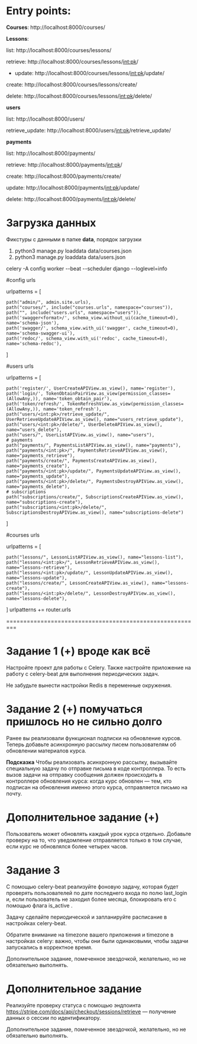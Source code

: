 # Entry points:

**Courses**:
http://localhost:8000/courses/

**Lessons**:

list: http://localhost:8000/courses/lessons/

retrieve: http://localhost:8000/courses/lessons/<int:pk>/

* update: http://localhost:8000/courses/lessons/<int:pk>/update/

create: http://localhost:8000/courses/lessons/create/

delete: http://localhost:8000/courses/lessons/<int:pk>/delete/

**users**

list: http://localhost:8000/users/

retrieve_update: http://localhost:8000/users/<int:pk>/retrieve_update/

**payments**

list: http://localhost:8000/payments/

retrieve: http://localhost:8000/payments/<int:pk>/

create: http://localhost:8000/payments/create/

update: http://localhost:8000/payments/<int:pk>/update/

delete: http://localhost:8000/payments/<int:pk>/delete/

# Загрузка данных

Фикстуры с данными в папке **data**, порядок загрузки

1) python3 manage.py loaddata data/courses.json
2) python3 manage.py loaddata data/users.json

celery -A config worker --beat --scheduler django --loglevel=info

#config urls

urlpatterns = [

    path("admin/", admin.site.urls),
    path("courses/", include("courses.urls", namespace="courses")),
    path("", include("users.urls", namespace="users")),
    path('swagger<format>/', schema_view.without_ui(cache_timeout=0), name='schema-json'),
    path('swagger/', schema_view.with_ui('swagger', cache_timeout=0), name='schema-swagger-ui'),
    path('redoc/', schema_view.with_ui('redoc', cache_timeout=0), name='schema-redoc'),

]

#users urls

urlpatterns = [

    path('register/', UserCreateAPIView.as_view(), name='register'),
    path('login/', TokenObtainPairView.as_view(permission_classes=(AllowAny,)), name='token_obtain_pair'),
    path('token/refresh/', TokenRefreshView.as_view(permission_classes=(AllowAny,)), name='token_refresh'),
    path("users/<int:pk>/retrieve_update/", UserRetrieveUpdateAPIView.as_view(), name="users_retrieve_update"),
    path("users/<int:pk>/delete/", UserDeleteAPIView.as_view(), name="users_delete"),
    path("users/", UserListAPIView.as_view(), name="users"),
    # payments
    path("payments/", PaymentsListAPIView.as_view(), name="payments"),
    path("payments/<int:pk>/", PaymentsRetrieveAPIView.as_view(), name="payments_retrieve"),
    path("payments/create/", PaymentsCreateAPIView.as_view(), name="payments_create"),
    path("payments/<int:pk>/update/", PaymentsUpdateAPIView.as_view(), name="payments_update"),
    path("payments/<int:pk>/delete/", PaymentsDestroyAPIView.as_view(), name="payments_delete"),
    # subscriptions
    path("subscriptions/create/", SubscriptionsCreateAPIView.as_view(), name="subscriptions-create"),
    path("subscriptions/<int:pk>/delete/", SubscriptionsDestroyAPIView.as_view(), name="subscriptions-delete")

]

#courses urls

urlpatterns = [

    path("lessons/", LessonListAPIView.as_view(), name="lessons-list"),
    path("lessons/<int:pk>/", LessonRetrieveAPIView.as_view(), name="lessons-retrieve"),
    path("lessons/<int:pk>/update/", LessonUpdateAPIView.as_view(), name="lessons-update"),
    path("lessons/create/", LessonCreateAPIView.as_view(), name="lessons-create"),
    path("lessons/<int:pk>/delete/", LessonDestroyAPIView.as_view(), name="lessons-delete"),

]
urlpatterns += router.urls

=========================================================

# Задание 1 (+) вроде как всё
Настройте проект для работы с Celery. Также настройте приложение на работу с celery-beat для выполнения периодических задач.

Не забудьте вынести настройки Redis в переменные окружения.

# Задание 2 (+) помучаться пришлось но не сильно долго
Ранее вы реализовали функционал подписки на обновление курсов. Теперь добавьте асинхронную рассылку писем пользователям об обновлении материалов курса.

**Подсказка**
Чтобы реализовать асинхронную рассылку, вызывайте специальную задачу по отправке письма в коде контроллера. То есть вызов задачи на отправку сообщения должен происходить в контроллере обновления курса: когда курс обновлен — тем, кто подписан на обновления именно этого курса, отправляется письмо на почту.

# Дополнительное задание (+)

Пользователь может обновлять каждый урок курса отдельно. Добавьте проверку на то, что уведомление отправляется только в том случае, если курс не обновлялся более четырех часов.

# Задание 3
С помощью celery-beat реализуйте фоновую задачу, которая будет проверять пользователей по дате последнего входа по полю 
last_login
 и, если пользователь не заходил более месяца, блокировать его с помощью флага 
is_active
.

Задачу сделайте периодической и запланируйте расписание в настройках celery-beat.

Обратите внимание на timezone вашего приложения и timezone в настройках celery: важно, чтобы они были одинаковыми, чтобы задачи запускались в корректное время.

Дополнительное задание, помеченное звездочкой, желательно, но не обязательно выполнять.

# Дополнительное задание
Реализуйте проверку статуса с помощью эндпоинта https://stripe.com/docs/api/checkout/sessions/retrieve — получение данных о сессии по идентификатору.

Дополнительное задание, помеченное звездочкой, желательно, но не обязательно выполнять.